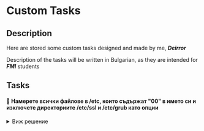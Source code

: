 # Custom Tasks

Description
-

Here are stored some custom tasks designed and made by me, ***Deirror***

Description of the tasks will be written in Bulgarian, as they are intended for ***FMI*** students

Tasks
-

#### 🛑 Намерете всички файлове в /etc, които съдържат "00" в името си и изключете директориите /etc/ssl и /etc/grub като опции

<details>
  <summary>Виж решение</summary>

  ```bash
  #тук използваме escaping, за да използваме математическа логика
  find /etc -type f -name "*00*" ! \( -path "/etc/ssl/*" -o -path "/etc/grub.d/*" \) 

  # или

  # тук просто изреждаме и по default се добавя неявно -a(AND) между всички изредени изрази
  find /etc -type f -name "*00*" ! -path "/etc/ssl/*" ! -path "/etc/grub.d/*"
  ```
</details>

